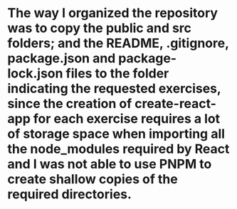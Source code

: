 # The way I organized the repository was to copy the public and src folders; and the README, .gitignore, package.json and package-lock.json files to the folder indicating the requested exercises, since the creation of create-react-app for each exercise requires a lot of storage space when importing all the node_modules required by React and I was not able to use PNPM to create shallow copies of the required directories.

